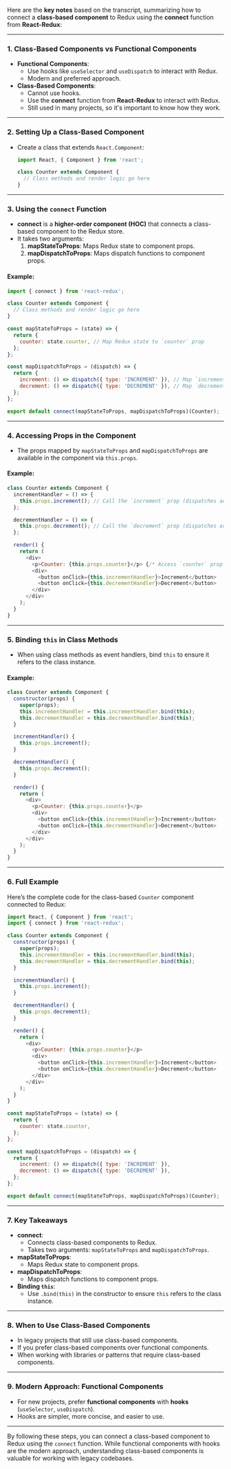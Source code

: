 Here are the **key notes** based on the transcript, summarizing how to connect a **class-based component** to Redux using the **connect** function from **React-Redux**:

---

### **1. Class-Based Components vs Functional Components**
- **Functional Components**:
  - Use hooks like `useSelector` and `useDispatch` to interact with Redux.
  - Modern and preferred approach.
- **Class-Based Components**:
  - Cannot use hooks.
  - Use the **connect** function from **React-Redux** to interact with Redux.
  - Still used in many projects, so it's important to know how they work.

---

### **2. Setting Up a Class-Based Component**
- Create a class that extends `React.Component`:
  ```javascript
  import React, { Component } from 'react';

  class Counter extends Component {
    // Class methods and render logic go here
  }
  ```

---

### **3. Using the `connect` Function**
- **connect** is a **higher-order component (HOC)** that connects a class-based component to the Redux store.
- It takes two arguments:
  1. **mapStateToProps**: Maps Redux state to component props.
  2. **mapDispatchToProps**: Maps dispatch functions to component props.

#### Example:
```javascript
import { connect } from 'react-redux';

class Counter extends Component {
  // Class methods and render logic go here
}

const mapStateToProps = (state) => {
  return {
    counter: state.counter, // Map Redux state to `counter` prop
  };
};

const mapDispatchToProps = (dispatch) => {
  return {
    increment: () => dispatch({ type: 'INCREMENT' }), // Map `increment` prop to dispatch
    decrement: () => dispatch({ type: 'DECREMENT' }), // Map `decrement` prop to dispatch
  };
};

export default connect(mapStateToProps, mapDispatchToProps)(Counter);
```

---

### **4. Accessing Props in the Component**
- The props mapped by `mapStateToProps` and `mapDispatchToProps` are available in the component via `this.props`.

#### Example:
```javascript
class Counter extends Component {
  incrementHandler = () => {
    this.props.increment(); // Call the `increment` prop (dispatches action)
  };

  decrementHandler = () => {
    this.props.decrement(); // Call the `decrement` prop (dispatches action)
  };

  render() {
    return (
      <div>
        <p>Counter: {this.props.counter}</p> {/* Access `counter` prop */}
        <div>
          <button onClick={this.incrementHandler}>Increment</button>
          <button onClick={this.decrementHandler}>Decrement</button>
        </div>
      </div>
    );
  }
}
```

---

### **5. Binding `this` in Class Methods**
- When using class methods as event handlers, bind `this` to ensure it refers to the class instance.

#### Example:
```javascript
class Counter extends Component {
  constructor(props) {
    super(props);
    this.incrementHandler = this.incrementHandler.bind(this);
    this.decrementHandler = this.decrementHandler.bind(this);
  }

  incrementHandler() {
    this.props.increment();
  }

  decrementHandler() {
    this.props.decrement();
  }

  render() {
    return (
      <div>
        <p>Counter: {this.props.counter}</p>
        <div>
          <button onClick={this.incrementHandler}>Increment</button>
          <button onClick={this.decrementHandler}>Decrement</button>
        </div>
      </div>
    );
  }
}
```

---

### **6. Full Example**
Here’s the complete code for the class-based `Counter` component connected to Redux:

```javascript
import React, { Component } from 'react';
import { connect } from 'react-redux';

class Counter extends Component {
  constructor(props) {
    super(props);
    this.incrementHandler = this.incrementHandler.bind(this);
    this.decrementHandler = this.decrementHandler.bind(this);
  }

  incrementHandler() {
    this.props.increment();
  }

  decrementHandler() {
    this.props.decrement();
  }

  render() {
    return (
      <div>
        <p>Counter: {this.props.counter}</p>
        <div>
          <button onClick={this.incrementHandler}>Increment</button>
          <button onClick={this.decrementHandler}>Decrement</button>
        </div>
      </div>
    );
  }
}

const mapStateToProps = (state) => {
  return {
    counter: state.counter,
  };
};

const mapDispatchToProps = (dispatch) => {
  return {
    increment: () => dispatch({ type: 'INCREMENT' }),
    decrement: () => dispatch({ type: 'DECREMENT' }),
  };
};

export default connect(mapStateToProps, mapDispatchToProps)(Counter);
```

---

### **7. Key Takeaways**
- **connect**:
  - Connects class-based components to Redux.
  - Takes two arguments: `mapStateToProps` and `mapDispatchToProps`.
- **mapStateToProps**:
  - Maps Redux state to component props.
- **mapDispatchToProps**:
  - Maps dispatch functions to component props.
- **Binding `this`**:
  - Use `.bind(this)` in the constructor to ensure `this` refers to the class instance.

---

### **8. When to Use Class-Based Components**
- In legacy projects that still use class-based components.
- If you prefer class-based components over functional components.
- When working with libraries or patterns that require class-based components.

---

### **9. Modern Approach: Functional Components**
- For new projects, prefer **functional components** with **hooks** (`useSelector`, `useDispatch`).
- Hooks are simpler, more concise, and easier to use.

---

By following these steps, you can connect a class-based component to Redux using the `connect` function. While functional components with hooks are the modern approach, understanding class-based components is valuable for working with legacy codebases.